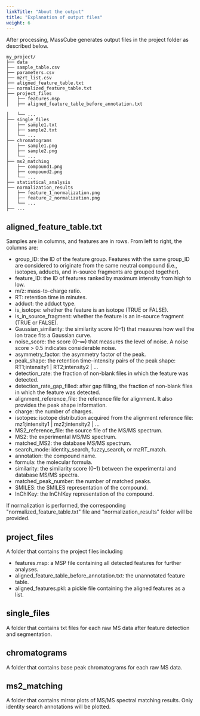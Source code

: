 ```yaml
---
linkTitle: "About the output"
title: "Explanation of output files"
weight: 6
---
```


After processing, MassCube generates output files in the project folder as described below.

```
my_project/
├── data
├── sample_table.csv
├── parameters.csv
├── mzrt_list.csv
├── aligned_feature_table.txt
├── normalized_feature_table.txt
├── project_files
│   ├── features.msp
│   ├── aligned_feature_table_before_annotation.txt

│   └── ...
├── single_files
│   ├── sample1.txt
│   ├── sample2.txt
│   └── ...
├── chromatograms
│   ├── sample1.png
│   ├── sample2.png
│   └── ...
├── ms2_matching
│   ├── compound1.png
│   ├── compound2.png
│   └── ...
├── statistical_analysis
├── normalization_results
│   ├── feature_1_normalization.png
│   ├── feature_2_normalization.png
│   └── ...
├── ...
```

## aligned_feature_table.txt

Samples are in columns, and features are in rows. From left to right, the columns are:

- group_ID: the ID of the feature group. Features with the same group_ID are considered to originate from the same neutral compound (i.e., isotopes, adducts, and in-source fragments are grouped together).
- feature_ID: the ID of features ranked by maximum intensity from high to low.
- m/z: mass-to-charge ratio.
- RT: retention time in minutes.
- adduct: the adduct type.
- is_isotope: whether the feature is an isotope (TRUE or FALSE).
- is_in_source_fragment: whether the feature is an in-source fragment (TRUE or FALSE).
- Gaussian_similarity: the similarity score (0–1) that measures how well the ion trace fits a Gaussian curve.
- noise_score: the score (0–∞) that measures the level of noise. A noise score > 0.5 indicates considerable noise.
- asymmetry_factor: the asymmetry factor of the peak.
- peak_shape: the retention time–intensity pairs of the peak shape: RT1;intensity1 | RT2;intensity2 | ...
- detection_rate: the fraction of non-blank files in which the feature was detected.
- detection_rate_gap_filled: after gap filling, the fraction of non-blank files in which the feature was detected.
- alignment_reference_file: the reference file for alignment. It also provides the peak shape information.
- charge: the number of charges.
- isotopes: isotope distribution acquired from the alignment reference file: mz1;intensity1 | mz2;intensity2 | ...
- MS2_reference_file: the source file of the MS/MS spectrum.
- MS2: the experimental MS/MS spectrum.
- matched_MS2: the database MS/MS spectrum.
- search_mode: identity_search, fuzzy_search, or mzRT_match.
- annotation: the compound name.
- formula: the molecular formula.
- similarity: the similarity score (0–1) between the experimental and database MS/MS spectra.
- matched_peak_number: the number of matched peaks.
- SMILES: the SMILES representation of the compound.
- InChIKey: the InChIKey representation of the compound.

If normalization is performed, the corresponding "normalized_feature_table.txt" file and "normalization_results" folder will be provided.

## project_files

A folder that contains the project files including

- features.msp: a MSP file containing all detected features for further analyses.
- aligned_feature_table_before_annotation.txt: the unannotated feature table.
- aligned_features.pkl: a pickle file containing the aligned features as a list.

## single_files

A folder that contains txt files for each raw MS data after feature detection and segmentation.

## chromatograms

A folder that contains base peak chromatograms for each raw MS data.

## ms2_matching

A folder that contains mirror plots of MS/MS spectral matching results. Only identity search annotations will be plotted.
